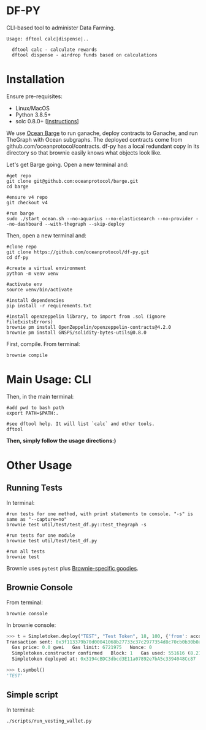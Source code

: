 # DF-PY

CLI-based tool to administer Data Farming.

```text
Usage: dftool calc|dispense|..

  dftool calc - calculate rewards
  dftool dispense - airdrop funds based on calculations
```

# Installation

Ensure pre-requisites:
- Linux/MacOS
- Python 3.8.5+
- solc 0.8.0+ [[Instructions](https://docs.soliditylang.org/en/v0.8.9/installing-solidity.html)]

We use [Ocean Barge](https://github.com/oceanprotocol/barge) to run ganache, deploy contracts to Ganache, and run TheGraph with Ocean subgraphs. The deployed contracts come from github.com/oceanprotocol/contracts. df-py has a local redundant copy in its directory so that brownie easily knows what objects look like.

Let's get Barge going. Open a new terminal and:

```console
#get repo
git clone git@github.com:oceanprotocol/barge.git
cd barge

#ensure v4 repo
git checkout v4

#run barge
sudo ./start_ocean.sh --no-aquarius --no-elasticsearch --no-provider --no-dashboard --with-thegraph --skip-deploy
```

Then, open a new terminal and:

```console
#clone repo
git clone https://github.com/oceanprotocol/df-py.git
cd df-py

#create a virtual environment
python -m venv venv

#activate env
source venv/bin/activate

#install dependencies
pip install -r requirements.txt

#install openzeppelin library, to import from .sol (ignore FileExistsErrors)
brownie pm install OpenZeppelin/openzeppelin-contracts@4.2.0
brownie pm install GNSPS/solidity-bytes-utils@0.8.0
```

First, compile. From terminal:
```console
brownie compile
```

# Main Usage: CLI


Then, in the main terminal:
```console
#add pwd to bash path
export PATH=$PATH:.

#see dftool help. It will list `calc` and other tools.
dftool
```

**Then, simply follow the usage directions:)**


# Other Usage

## Running Tests

In terminal:
```console
#run tests for one method, with print statements to console. "-s" is same as "--capture=no"
brownie test util/test/test_df.py::test_thegraph -s

#run tests for one module
brownie test util/test/test_df.py

#run all tests
brownie test
```

Brownie uses `pytest` plus [Brownie-specific goodies](https://eth-brownie.readthedocs.io/en/stable/tests-pytest-intro.html).

## Brownie Console

From terminal:
```console
brownie console
```

In brownie console:
```python
>>> t = Simpletoken.deploy("TEST", "Test Token", 18, 100, {'from': accounts[0]})
Transaction sent: 0x3f113379b70d00041068b27733c37c2977354d8c70cb0b30b0af3087fca9c2b8
  Gas price: 0.0 gwei   Gas limit: 6721975   Nonce: 0
  Simpletoken.constructor confirmed   Block: 1   Gas used: 551616 (8.21%)
  Simpletoken deployed at: 0x3194cBDC3dbcd3E11a07892e7bA5c3394048Cc87

>>> t.symbol()                                                                                                                                                                                              
'TEST'
```

## Simple script

In terminal:
```console
./scripts/run_vesting_wallet.py
```



